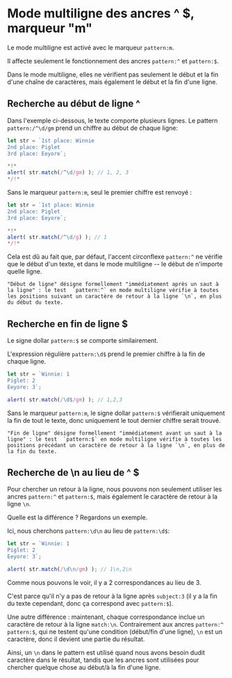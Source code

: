 # Mode multiligne des ancres ^ $, marqueur "m"

Le mode multiligne est activé avec le marqueur `pattern:m`.

Il affecte seulement le fonctionnement des ancres `pattern:^` et `pattern:$`.

Dans le mode multiligne, elles ne vérifient pas seulement le début et la fin d'une chaîne de caractères, mais également le début et la fin d'une ligne.

## Recherche au début de ligne ^

Dans l'exemple ci-dessous, le texte comporte plusieurs lignes. Le pattern `pattern:/^\d/gm` prend un chiffre au début de chaque ligne:

```js run
let str = `1st place: Winnie
2nd place: Piglet
3rd place: Eeyore`;

*!*
alert( str.match(/^\d/gm) ); // 1, 2, 3
*/!*
```

Sans le marqueur `pattern:m`, seul le premier chiffre est renvoyé :

```js run
let str = `1st place: Winnie
2nd place: Piglet
3rd place: Eeyore`;

*!*
alert( str.match(/^\d/g) ); // 1
*/!*
```

Cela est dû au fait que, par défaut, l'accent circonflexe `pattern:^` ne vérifie que le début d'un texte, et dans le mode multiligne -- le début de n'importe quelle ligne.

```smart
"Début de ligne" désigne formellement "immédiatement après un saut à la ligne" : le test  `pattern:^` en mode multiligne vérifie à toutes les positions suivant un caractère de retour à la ligne `\n`, en plus du début du texte.
```

## Recherche en fin de ligne $

Le signe dollar `pattern:$` se comporte similairement.

L'expression régulière `pattern:\d$` prend le premier chiffre à la fin de chaque ligne.

```js run
let str = `Winnie: 1
Piglet: 2
Eeyore: 3`;

alert( str.match(/\d$/gm) ); // 1,2,3
```

Sans le marqueur `pattern:m`, le signe dollar `pattern:$` vérifierait uniquement la fin de tout le texte, donc uniquement le tout dernier chiffre serait trouvé.

```smart
"Fin de ligne" désigne formellement "immédiatement avant un saut à la ligne" : le test  `pattern:$` en mode multiligne vérifie à toutes les positions précédant un caractère de retour à la ligne `\n`, en plus de la fin du texte.
```

## Recherche de \n au lieu de ^ $

Pour chercher un retour à la ligne, nous pouvons non seulement utiliser les ancres `pattern:^` et `pattern:$`, mais également le caractère de retour à la ligne `\n`.

Quelle est la différence ? Regardons un exemple.

Ici, nous cherchons `pattern:\d\n` au lieu de `pattern:\d$`:

```js run
let str = `Winnie: 1
Piglet: 2
Eeyore: 3`;

alert( str.match(/\d\n/gm) ); // 1\n,2\n
```

Comme nous pouvons le voir, il y a 2 correspondances au lieu de 3.

C'est parce qu'il n'y a pas de retour à la ligne après `subject:3` (il y a la fin du texte cependant, donc ça correspond avec `pattern:$`).

Une autre différence : maintenant, chaque correspondance inclue un caractère de retour à la ligne `match:\n`. Contrairement aux ancres `pattern:^` `pattern:$`, qui ne testent qu'une condition (début/fin d'une ligne), `\n` est un caractère, donc il devient une partie du résultat.

Ainsi, un `\n` dans le pattern est utilisé quand nous avons besoin dudit caractère dans le résultat, tandis que les ancres sont utilisées pour chercher quelque chose au début/à la fin d'une ligne.
